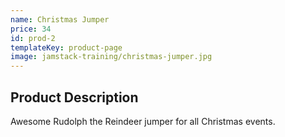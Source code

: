 ```yaml
---
name: Christmas Jumper
price: 34
id: prod-2
templateKey: product-page
image: jamstack-training/christmas-jumper.jpg
---
```

## Product Description

Awesome Rudolph the Reindeer jumper for all Christmas events.
